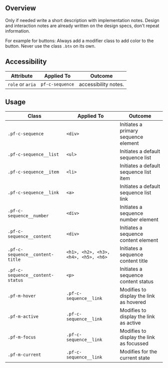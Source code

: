 ## Overview

Only if needed write a short description with implementation notes. Design and interaction notes are already written on the design specs, don't repeat information.

For example for buttons: Always add a modifier class to add color to the button. Never use the class `.btn` on its own.

## Accessibility

| Attribute | Applied To | Outcome |
| -- | -- | -- |
| `role` or `aria` | `pf-c-sequence` |  accessibility notes. |


## Usage

| Class | Applied To | Outcome |
| -- | -- | -- |
| `.pf-c-sequence` | `<div>` |  Initiates a primary sequence element |
| `.pf-c-sequence__list` | `<ul>` | Initiates a default sequence list |
| `.pf-c-sequence__item` | `<li>` | Initiates a default sequence list item |
| `.pf-c-sequence__link` | `<a>` | Initiates a default sequence list link |
| `.pf-c-sequence__number` | `<div>` | Initiates a sequence number element |
| `.pf-c-sequence__content` | `<div>` | Initiates a sequence content element |
| `.pf-c-sequence__content-title` | `<h1>, <h2>, <h3>, <h4>, <h5>, <h6>` | Initiates a sequence content title |
| `.pf-c-sequence__content-status` | `<p>` | Initiates a sequence content status |
| `.pf-m-hover` | `.pf-c-sequence__link` | Modifies to display the link as hovered |
| `.pf-m-active` | `.pf-c-sequence__link` | Modifies to display the link as active |
| `.pf-m-focus` | `.pf-c-sequence__link` | Modifies to display the link as focussed |
| `.pf-m-current` | `.pf-c-sequence__link` | Modifies for the current state |